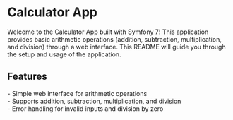 <h1>Calculator App</h1>
<p>Welcome to the Calculator App built with Symfony 7! This application provides basic arithmetic operations (addition, subtraction, multiplication, and division) through a web interface. This README will guide you through the setup and usage of the application.</p>

<h2>Features</h2>
- Simple web interface for arithmetic operations<br>
- Supports addition, subtraction, multiplication, and division<br>
- Error handling for invalid inputs and division by zero
